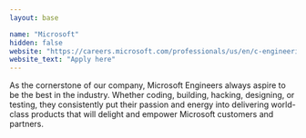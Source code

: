 ```yaml
---
layout: base

name: "Microsoft"
hidden: false
website: "https://careers.microsoft.com/professionals/us/en/c-engineering"
website_text: "Apply here"
---
```

As the cornerstone of our company, Microsoft Engineers always aspire to be the best in the industry. Whether coding, building, hacking, designing, or testing, they consistently put their passion and energy into delivering world-class products that will delight and empower Microsoft customers and partners.
